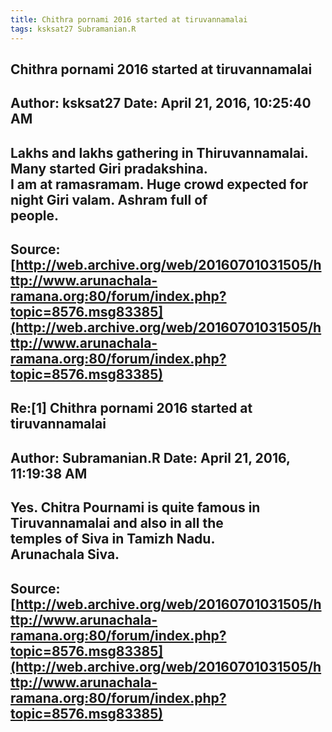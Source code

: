```yaml
--- 
title: Chithra pornami 2016 started at tiruvannamalai   
tags: ksksat27 Subramanian.R  
---  
```

## Chithra pornami 2016 started at tiruvannamalai  
Author: ksksat27            Date: April 21, 2016, 10:25:40 AM  
---  
Lakhs and lakhs gathering in Thiruvannamalai. Many started Giri pradakshina.  
I am at ramasramam. Huge crowd expected for night Giri valam. Ashram full of  
people.
 ---  
Source:[http://web.archive.org/web/20160701031505/http://www.arunachala-ramana.org:80/forum/index.php?topic=8576.msg83385](http://web.archive.org/web/20160701031505/http://www.arunachala-ramana.org:80/forum/index.php?topic=8576.msg83385)   
---  

## Re:[1] Chithra pornami 2016 started at tiruvannamalai  
Author: Subramanian.R       Date: April 21, 2016, 11:19:38 AM  
---  
Yes. Chitra Pournami is quite famous in Tiruvannamalai and also in all the  
temples of Siva in Tamizh Nadu.   
Arunachala Siva.
 ---  
Source:[http://web.archive.org/web/20160701031505/http://www.arunachala-ramana.org:80/forum/index.php?topic=8576.msg83385](http://web.archive.org/web/20160701031505/http://www.arunachala-ramana.org:80/forum/index.php?topic=8576.msg83385)   
---  

